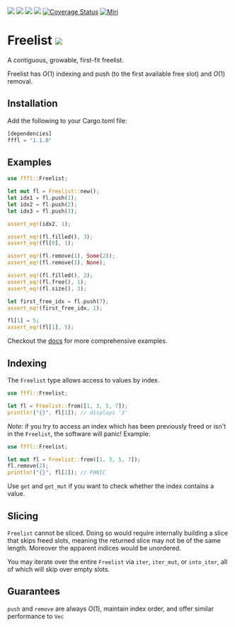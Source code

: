
[<picture><img src="https://badges.ws/crates/v/fffl?color=f74d02&logo=rust" /></picture>](https://crates.io/crates/fffl)
[<picture><img src="https://badges.ws/crates/docs/freelist" /></picture>](https://docs.rs/fffl/latest/fffl/struct.Freelist.html)
[<img src="https://badges.ws/maintenance/yes/2025" />](https://github.com/stkterry/freelist)
[<img src="https://badges.ws/github/license/stkterry/freelist" />](https://github.com/stkterry/freelist/blob/main/LICENSE.md)
[![Coverage Status](https://coveralls.io/repos/github/stkterry/freelist/badge.svg?branch=main)](https://coveralls.io/github/stkterry/freelist?branch=main)
[![Miri](https://github.com/stkterry/freelist/actions/workflows/miri.yml/badge.svg)](https://github.com/stkterry/freelist/actions/workflows/miri.yml)

# Freelist [<img src="https://badges.ws/badge/Rust-000000?logo=rust" />](https://www.rust-lang.org)

A contiguous, growable, first-fit freelist.

Freelist has *O*(1) indexing and push (to the first available free slot) and *O*(1) removal.



## Installation
Add the following to your Cargo.toml file:
```rust
[dependencies]
fffl = "1.1.0"
```

## Examples
```rust
use fffl::Freelist;

let mut fl = Freelist::new();
let idx1 = fl.push(1);
let idx2 = fl.push(2);
let idx3 = fl.push(3);

assert_eq!(idx2, 1);

assert_eq!(fl.filled(), 3);
assert_eq!(fl[0], 1);

assert_eq!(fl.remove(1), Some(2));
assert_eq!(fl.remove(1), None);

assert_eq!(fl.filled(), 2);
assert_eq!(fl.free(), 1);
assert_eq!(fl.size(), 3);

let first_free_idx = fl.push(7);
assert_eq!(first_free_idx, 1);

fl[1] = 5;
assert_eq!(fl[1], 5);
```
Checkout the [docs](https://docs.rs/fffl/latest/fffl/struct.Freelist.html) for more comprehensive examples.
## Indexing

The `Freelist` type allows access to values by index. 

```rust
use fffl::Freelist;

let fl = Freelist::from([1, 3, 5, 7]);
println!("{}", fl[1]); // displays '3'
```
*Note:* if you try to access an index which has been previously freed or isn't in the `Freelist`, the software will panic! Example:

```rust
use fffl::Freelist;

let mut fl = Freelist::from([1, 3, 5, 7]);
fl.remove(2);
println!("{}", fl[2]); // PANIC
```
Use `get` and `get_mut` if you want to check whether the index contains a value.

## Slicing
`Freelist` cannot be sliced.  Doing so would require internally building a slice that skips freed slots, meaning the returned slice may not be of the same length.  Moreover the apparent indices would be unordered. 

You may iterate over the entire `Freelist` via `iter`, `iter_mut`, or `into_iter`, all of which will skip over empty slots.

## Guarantees
`push` and `remove` are always *O*(1), maintain index order, and offer similar performance to `Vec`
